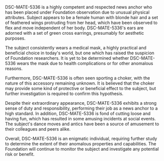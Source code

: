 DSC-MATE-5336 is a highly competent and respected news anchor who has been placed under Foundation observation due to unusual physical attributes. Subject appears to be a female human with blonde hair and a set of feathered wings protruding from her head, which have been observed to flex and move independent of her body. DSC-MATE-5336's ears are adorned with a set of green cross earrings, presumably for aesthetic purposes.

The subject consistently wears a medical mask, a highly practical and beneficial choice in today's world, but one which has raised the suspicion of Foundation researchers. It is yet to be determined whether DSC-MATE-5336 wears the mask due to health complications or for other anomalous reasons.

Furthermore, DSC-MATE-5336 is often seen sporting a choker, with the nature of this accessory remaining unknown. It is believed that the choker may provide some kind of protective or beneficial effect to the subject, but further investigation is required to confirm this hypothesis.

Despite their extraordinary appearance, DSC-MATE-5336 exhibits a strong sense of duty and responsibility, performing their job as a news anchor to a high standard. In addition, DSC-MATE-5336 is fond of cutting loose and having fun, which has resulted in some amusing incidents at social events. The subject's dance moves and antics have been a source of amusement to their colleagues and peers alike.

Overall, DSC-MATE-5336 is an enigmatic individual, requiring further study to determine the extent of their anomalous properties and capabilities. The Foundation will continue to monitor the subject and investigate any potential risk or benefit.